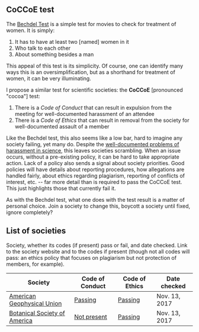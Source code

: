 ## CoCCoE test

The [Bechdel Test](https://bechdeltest.com) is a simple test for movies to check for treatment of women. It is simply:

1. It has to have at least two [named] women in it
2. Who talk to each other
3. About something besides a man

This appeal of this test is its simplicity. Of course, one can identify many ways this is an oversimplification, but as a shorthand for treatment of women, it can be very illuminating.

I propose a similar test for scientific societies: the **CoCCoE** [pronounced "cocoa"] test:

1. There is a *Code of Conduct* that can result in expulsion from the meeting for well-documented harassment of an attendee
2. There is a *Code of Ethics* that can result in removal from the society for well-documented assault of a member

Like the Bechdel test, this also seems like a low bar, hard to imagine any society failing, yet many do. Despite the [well-documented problems of harassment in science](https://harassment.agu.org), this leaves societies scrambling. When an issue occurs, without a pre-existing policy, it can be hard to take appropriate action. Lack of a policy also sends a signal about society priorities. Good policies will have details about reporting procedures, how allegations are handled fairly, about ethics regarding plagiarism, reporting of conflicts of interest, etc. -- far more detail than is required to pass the CoCCoE test. This just highlights those that currently fail it.

As with the Bechdel test, what one does with the test result is a matter of personal choice. Join a society to change this, boycott a society until fixed, ignore completely?

## List of societies

Society, whether its codes (if present) pass or fail, and date checked. Link to the society website and to the codes if present (though not all codes will pass: an ethics policy that focuses on plagiarism but not protection of members, for example).

| Society                                             | Code of Conduct                                                           | Code of Ethics                    | Date checked  |
| --------------------------------------------------- | ------------------------------------------------------------------------- | --------------------------------- | ------------- |
| [American Geophysical Union](https://sites.agu.org) | [Passing](https://fallmeeting.agu.org/2016/agu-meetings-code-of-conduct/) | [Passing](https://ethics.agu.org) | Nov. 13, 2017 |
| [Botanical Society of America](https://www.botany.org)                                                    |    [Not present](http://2017.botanyconference.org)                                                                       |  [Passing](https://botany.org/governance/ethics.php)                                 |   Nov. 13, 2017            |
